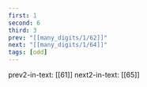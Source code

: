 ```yaml
---
first: 1
second: 6
third: 3
prev: "[[many_digits/1/62]]"
next: "[[many_digits/1/64]]"
tags: [odd]
---
```

prev2-in-text: [[61]]
next2-in-text: [[65]]

